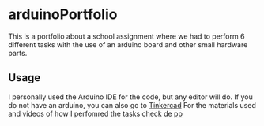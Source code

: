 # arduinoPortfolio

This is a portfolio about a school assignment where we had to perform 6 different tasks with
the use of an arduino board and other small hardware parts.

## Usage
I personally used the Arduino IDE for the code, but any editor will do.
If you do not have an arduino, you can also go to [Tinkercad](https://www.tinkercad.com/)
For the materials used and videos of how I perfomred the tasks check de [pp](https://docs.google.com/presentation/d/1OmdW7xukOtlPKdtX2jiAha5_q1VVuvqkBeWCW0txNQ4/edit?usp=sharing)


